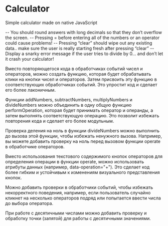 # Calculator

Simple calculator made on native JavaScript

-- You should round answers with long decimals so that they don’t overflow the screen.
-- Pressing = before entering all of the numbers or an operator could cause problems!
-- Pressing “clear” should wipe out any existing data.. make sure the user is really starting fresh after pressing “clear”
-- Display a snarky error message if the user tries to divide by 0… and don’t let it crash your calculator!

Вместо повторяющегося кода в обработчиках событий чисел и операторов, можно создать функцию, которая будет обрабатывать клики на кнопки чисел и операторов. Затем присвоить эту функцию в соответствующих обработчиках событий. Это упростит код и сделает его более лаконичным.

Функции addNumbers, subtractNumbers, multiplyNumbers и divideNumbers можно объединить в одну общую функцию performOperation, которая будет принимать оператор и операнды, а затем выполнять соответствующую операцию. Это позволит избежать повторения кода и сделает его более модульным.

Проверка деления на ноль в функции divideNumbers можно выполнить до вызова этой функции, чтобы избежать ненужного вызова. Например, вы можете добавить проверку на ноль перед вызовом функции operate в обработчике операторов.

Вместо использования текстового содержимого кнопок операторов для определения операции в функции operate, можно использовать атрибуты данных (например, data-operation="+"). Это сделает код более гибким и устойчивым к изменениям визуального представления кнопок.

Можно добавить проверки в обработчики событий, чтобы избежать некорректного поведения, например, если пользователь случайно кликнет на несколько операторов подряд или попытается ввести числа до выбора оператора.

При работе с десятичными числами можно добавить проверку и обработку точки (запятой) для работы с десятичными значениями.